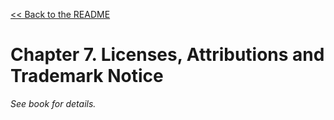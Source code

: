 [&lt;&lt; Back to the README](README.md)

# Chapter 7. Licenses, Attributions and Trademark Notice

_See book for details._
